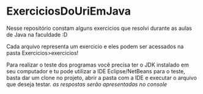 # ExerciciosDoUriEmJava
Nesse repositório constam alguns exercicios que resolvi durante as aulas de Java na faculdade :D

Cada arquivo representa um exercicio e eles podem ser acessados na pasta Exercicios>exercicios!

Para realizar o teste dos programas você precisa ter o JDK instalado em seu computador e tu pode utilizar a IDE Eclipse/NetBeans para o teste, basta dar um clone no projeto, abrir a pasta com a IDE e executar o arquivo que deseja testar.
*as respostas serão apresentadas no console*
